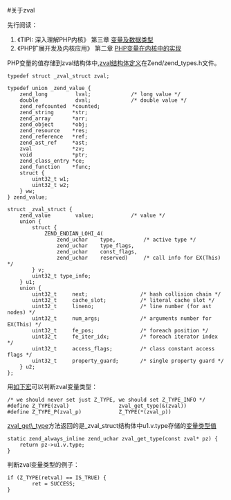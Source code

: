 #关于zval

先行阅读：

1. 《TIPI: 深入理解PHP内核》 第三章 [变量及数据类型](http://www.php-internals.com/book/?p=chapt03/03-00-variable-and-data-types)
2. 《PHP扩展开发及内核应用》 第二章 [PHP变量在内核中的实现](https://github.com/walu/phpbook/blob/master/2.md)

PHP变量的值存储到zval结构体中,[zval结构体定义](https://github.com/php/php-src/blob/master/Zend/zend_types.h#L101-L143)在Zend/zend_types.h文件。 

    typedef struct _zval_struct zval;
    
    typedef union _zend_value {
        zend_long         lval;				/* long value */
    	double            dval;				/* double value */
    	zend_refcounted  *counted;
    	zend_string      *str;
    	zend_array       *arr;
    	zend_object      *obj;
    	zend_resource    *res;
    	zend_reference   *ref;
    	zend_ast_ref     *ast;
    	zval             *zv;
    	void             *ptr;
    	zend_class_entry *ce;
    	zend_function    *func;
    	struct {
    		uint32_t w1;
    		uint32_t w2;
    	} ww;
    } zend_value;
    
    struct _zval_struct {
        zend_value        value;			/* value */
    	union {
    		struct {
    			ZEND_ENDIAN_LOHI_4(
    				zend_uchar    type,			/* active type */
    				zend_uchar    type_flags,
    				zend_uchar    const_flags,
    				zend_uchar    reserved)	    /* call info for EX(This) */
    		} v;
    		uint32_t type_info;
    	} u1;
    	union {
    		uint32_t     next;                 /* hash collision chain */
    		uint32_t     cache_slot;           /* literal cache slot */
    		uint32_t     lineno;               /* line number (for ast nodes) */
    		uint32_t     num_args;             /* arguments number for EX(This) */
    		uint32_t     fe_pos;               /* foreach position */
    		uint32_t     fe_iter_idx;          /* foreach iterator index */
    		uint32_t     access_flags;         /* class constant access flags */
    		uint32_t     property_guard;       /* single property guard */
    	} u2;
    };
    
用[如下宏](https://github.com/php/php-src/blob/master/Zend/zend_types.h#L340-L341)可以判断zval变量类型：

	/* we should never set just Z_TYPE, we should set Z_TYPE_INFO */
	#define Z_TYPE(zval)				zval_get_type(&(zval))
	#define Z_TYPE_P(zval_p) 			Z_TYPE(*(zval_p))

[zval_get\\_type](https://github.com/php/php-src/blob/master/Zend/zend_types.h#L330-L332)方法返回的是_zval_struct结构体中u1.v.type存储的[变量类型值](https://github.com/php/php-src/blob/master/Zend/zend_types.h#L302-L313)

	static zend_always_inline zend_uchar zval_get_type(const zval* pz) {
		return pz->u1.v.type;
	}

判断zval变量类型的例子：

	if (Z_TYPE(retval) == IS_TRUE) {
			ret = SUCCESS;
	}